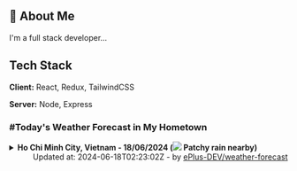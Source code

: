 ## 🚀 About Me
I'm a full stack developer...


## Tech Stack

**Client:** React, Redux, TailwindCSS

**Server:** Node, Express

### #Today's Weather Forecast in My Hometown



<details>
    <summary><b>Ho Chi Minh City, Vietnam - 18/06/2024 (<img src="https://cdn.weatherapi.com/weather/64x64/day/176.png" /> Patchy rain nearby)</b>
    </summary>

    
<table>
    <tr>
        <th>Hour</th>
        <td>00:00</td><td>01:00</td><td>02:00</td><td>03:00</td><td>04:00</td><td>05:00</td><td>06:00</td><td>07:00</td><td>08:00</td><td>09:00</td><td>10:00</td><td>11:00</td><td>12:00</td><td>13:00</td><td>14:00</td><td>15:00</td><td>16:00</td><td>17:00</td><td>18:00</td><td>19:00</td><td>20:00</td><td>21:00</td><td>22:00</td><td>23:00</td>
    </tr>
    <tr>
        <th>Weather</th>
        <td><img src="https://cdn.weatherapi.com/weather/64x64/night/113.png"></img></td><td><img src="https://cdn.weatherapi.com/weather/64x64/night/113.png"></img></td><td><img src="https://cdn.weatherapi.com/weather/64x64/night/116.png"></img></td><td><img src="https://cdn.weatherapi.com/weather/64x64/night/116.png"></img></td><td><img src="https://cdn.weatherapi.com/weather/64x64/night/116.png"></img></td><td><img src="https://cdn.weatherapi.com/weather/64x64/night/113.png"></img></td><td><img src="https://cdn.weatherapi.com/weather/64x64/day/113.png"></img></td><td><img src="https://cdn.weatherapi.com/weather/64x64/day/116.png"></img></td><td><img src="https://cdn.weatherapi.com/weather/64x64/day/116.png"></img></td><td><img src="https://cdn.weatherapi.com/weather/64x64/day/116.png"></img></td><td><img src="https://cdn.weatherapi.com/weather/64x64/day/119.png"></img></td><td><img src="https://cdn.weatherapi.com/weather/64x64/day/116.png"></img></td><td><img src="https://cdn.weatherapi.com/weather/64x64/day/122.png"></img></td><td><img src="https://cdn.weatherapi.com/weather/64x64/day/176.png"></img></td><td><img src="https://cdn.weatherapi.com/weather/64x64/day/116.png"></img></td><td><img src="https://cdn.weatherapi.com/weather/64x64/day/116.png"></img></td><td><img src="https://cdn.weatherapi.com/weather/64x64/day/176.png"></img></td><td><img src="https://cdn.weatherapi.com/weather/64x64/day/116.png"></img></td><td><img src="https://cdn.weatherapi.com/weather/64x64/day/176.png"></img></td><td><img src="https://cdn.weatherapi.com/weather/64x64/night/119.png"></img></td><td><img src="https://cdn.weatherapi.com/weather/64x64/night/116.png"></img></td><td><img src="https://cdn.weatherapi.com/weather/64x64/night/116.png"></img></td><td><img src="https://cdn.weatherapi.com/weather/64x64/night/116.png"></img></td><td><img src="https://cdn.weatherapi.com/weather/64x64/night/116.png"></img></td>
    </tr>
    <tr>
        <th>Condition</th>
        <td width="200px">Clear </td><td width="200px">Clear </td><td width="200px">Partly Cloudy </td><td width="200px">Partly Cloudy </td><td width="200px">Partly Cloudy </td><td width="200px">Clear </td><td width="200px">Sunny</td><td width="200px">Partly Cloudy </td><td width="200px">Partly Cloudy </td><td width="200px">Partly Cloudy </td><td width="200px">Cloudy </td><td width="200px">Partly Cloudy </td><td width="200px">Overcast </td><td width="200px">Patchy rain nearby</td><td width="200px">Partly Cloudy </td><td width="200px">Partly Cloudy </td><td width="200px">Patchy rain nearby</td><td width="200px">Partly Cloudy </td><td width="200px">Patchy rain nearby</td><td width="200px">Cloudy </td><td width="200px">Partly Cloudy </td><td width="200px">Partly Cloudy </td><td width="200px">Partly Cloudy </td><td width="200px">Partly Cloudy </td>
    </tr>
    <tr>
        <th>Temperature</th>
        <td>27.8 °C</td><td>27.5 °C</td><td>27.2 °C</td><td>26.9 °C</td><td>26.7 °C</td><td>26.5 °C</td><td>26.6 °C</td><td>28.1 °C</td><td>30 °C</td><td>31.9 °C</td><td>33.6 °C</td><td>35.1 °C</td><td>36.3 °C</td><td>36.6 °C</td><td>35.4 °C</td><td>35 °C</td><td>34.8 °C</td><td>32.8 °C</td><td>31.2 °C</td><td>30.9 °C</td><td>30.7 °C</td><td>30.2 °C</td><td>29.6 °C</td><td>29.2 °C</td>
    </tr>
    <tr>
        <th>Wind</th>
        <td>8.6 kph</td><td>9.4 kph</td><td>9 kph</td><td>9.4 kph</td><td>8.6 kph</td><td>7.2 kph</td><td>7.2 kph</td><td>9.4 kph</td><td>13.7 kph</td><td>14.4 kph</td><td>14.8 kph</td><td>14 kph</td><td>13.7 kph</td><td>14 kph</td><td>13.3 kph</td><td>12.2 kph</td><td>8.3 kph</td><td>9.7 kph</td><td>11.5 kph</td><td>12.2 kph</td><td>13.3 kph</td><td>15.8 kph</td><td>15.5 kph</td><td>15.1 kph</td>
    </tr>
</table>

</details>

<div align="right">
    Updated at: 2024-06-18T02:23:02Z - by <a target="_blank"
        href="https://github.com/ePlus-DEV/weather-forecast">ePlus-DEV/weather-forecast</a>
</div>